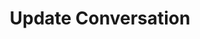 ---
title: Update Conversation
excerpt: >-
  Update a [Conversation](#schema_conversation) object by setting the values of
  the parameters passed. Any parameters not provided will be left unchanged.
api:
  file: botpress-api.json
  operationId: updateConversation
deprecated: false
hidden: false
metadata:
  title: ''
  description: ''
  robots: index
next:
  description: ''
---